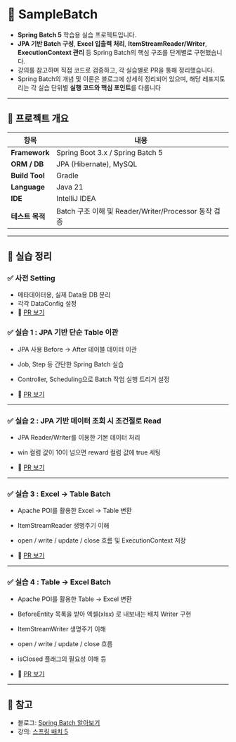 # 🧩 SampleBatch

- **Spring Batch 5** 학습용 실습 프로젝트입니다.  
- **JPA 기반 Batch 구성**, **Excel 입출력 처리**, **ItemStreamReader/Writer**, **ExecutionContext 관리** 등 Spring Batch의 핵심 구조를 단계별로 구현했습니다.
- 강의를 참고하며 직접 코드로 검증하고, 각 실습별로 PR을 통해 정리했습니다.
- Spring Batch의 개념 및 이론은 블로그에 상세히 정리되어 있으며, 해당 레포지토리는 각 실습 단위별 **실행 코드와 핵심 포인트**를 다룹니다

---

## 📘 프로젝트 개요

| 항목 | 내용 |
|------|------|
| **Framework** | Spring Boot 3.x / Spring Batch 5 |
| **ORM / DB** | JPA (Hibernate), MySQL |
| **Build Tool** | Gradle |
| **Language** | Java 21 |
| **IDE** | IntelliJ IDEA |
| **테스트 목적** | Batch 구조 이해 및 Reader/Writer/Processor 동작 검증 |

---

## 🧠 실습 정리

### ✅ 사전 Setting
- 메타데이터용, 실제 Data용 DB 분리
- 각각 DataConfig 설정
- 🔗 [PR 보기](https://github.com/CheorHyeon/SampleBatch/pull/1)

### ✅ 실습 1 : JPA 기반 단순 Table 이관
- JPA 사용 Before -> After 테이블 데이터 이관
- Job, Step 등 간단한 Spring Batch 실습
- Controller, Scheduling으로 Batch 작업 실행 트리거 설정

- 🔗 [PR 보기](https://github.com/CheorHyeon/SampleBatch/pull/2)

---

### ✅ 실습 2 : JPA 기반 데이터 조회 시 조건절로 Read
- JPA Reader/Writer를 이용한 기본 데이터 처리
- win 컬럼 값이 10이 넘으면 reward 컬럼 값에 true 세팅

- 🔗 [PR 보기](https://github.com/CheorHyeon/SampleBatch/pull/3)

---

### ✅ 실습 3  : Excel -> Table Batch
- Apache POI를 활용한 Excel → Table 변환
- ItemStreamReader 생명주기 이해
- open / write / update / close 흐름 및 ExecutionContext 저장

- 🔗 [PR 보기](https://github.com/CheorHyeon/SampleBatch/pull/4)

---

### ✅ 실습 4 : Table -> Excel Batch
- Apache POI를 활용한 Table → Excel 변환
- BeforeEntity 목록을 받아 엑셀(xlsx) 로 내보내는 배치 Writer 구현
- ItemStreamWriter 생명주기 이해
- open / write / update / close 흐름
- isClosed 플래그의 필요성 이해 등

- 🔗 [PR 보기](https://github.com/CheorHyeon/SampleBatch/pull/5)


---

## 📂 참고
- 블로그: [Spring Batch 알아보기](https://velog.io/@puar12/Spring-Batch)
- 강의: [스프링 배치 5](https://www.youtube.com/watch?v=MNzPsOQ3NJk&list=PLJkjrxxiBSFCaxkvfuZaK5FzqQWJwmTfR)
